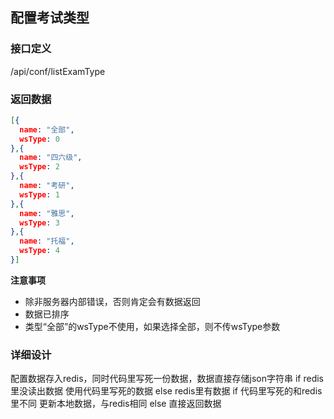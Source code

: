 ## 配置考试类型

### 接口定义

/api/conf/listExamType

### 返回数据

```json
[{
  name: "全部",
  wsType: 0
},{
  name: "四六级",
  wsType: 2
},{
  name: "考研",
  wsType: 1
},{
  name: "雅思",
  wsType: 3
},{
  name: "托福",
  wsType: 4
}]
```

**注意事项**

* 除非服务器内部错误，否则肯定会有数据返回
* 数据已排序
* 类型“全部”的wsType不使用，如果选择全部，则不传wsType参数

### 详细设计

配置数据存入redis，同时代码里写死一份数据，数据直接存储json字符串
if redis里没读出数据
    使用代码里写死的数据
else redis里有数据
    if 代码里写死的和redis里不同
        更新本地数据，与redis相同
    else
        直接返回数据
